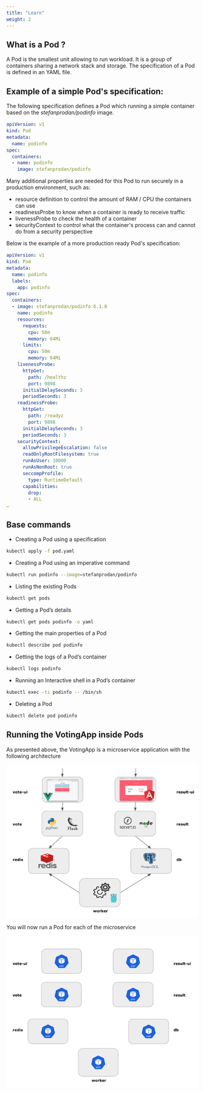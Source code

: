 ```yaml
---
title: "Learn"
weight: 2
---
```


## What is a Pod ?

A Pod is the smallest unit allowing to run workload. It is a group of containers sharing a network stack and storage. The specification of a Pod is defined in an YAML file.

## Example of a simple Pod's specification:

The following specification defines a Pod which running a simple container based on the *stefanprodan/podinfo* image.

``` yaml {filename="pod.yaml"}
apiVersion: v1
kind: Pod
metadata:
  name: podinfo
spec:
  containers:
  - name: podinfo
    image: stefanprodan/podinfo
```

Many additional properties are needed for this Pod to run securely in a production environment, such as:

- resource definition to control the amount of RAM / CPU the containers can use
- readinessProbe to know when a container is ready to receive traffic
- livenessProbe to check the health of a container
- securityContext to control what the container's process can and cannot do from a security perspective 

Below is the example of a more production ready Pod's specification:

``` yaml
apiVersion: v1
kind: Pod
metadata:
  name: podinfo
  labels:
    app: podinfo
spec:
  containers:
  - image: stefanprodan/podinfo:6.1.0
    name: podinfo
    resources:
      requests:
        cpu: 50m
        memory: 64Mi
      limits:
        cpu: 50m
        memory: 64Mi
    livenessProbe:
      httpGet:
        path: /healthz
        port: 9898
      initialDelaySeconds: 3
      periodSeconds: 3
    readinessProbe:
      httpGet:
        path: /readyz
        port: 9898
      initialDelaySeconds: 3
      periodSeconds: 3
    securityContext:
      allowPrivilegeEscalation: false
      readOnlyRootFilesystem: true
      runAsUser: 10000
      runAsNonRoot: true
      seccompProfile:
        type: RuntimeDefault
      capabilities:
        drop:
        - ALL
…
```

## Base commands

- Creating a Pod using a specification

```bash
kubectl apply -f pod.yaml
```

- Creating a Pod using an imperative command

```bash
kubectl run podinfo --image=stefanprodan/podinfo
```

- Listing the existing Pods

```bash
kubectl get pods
```

- Getting a Pod’s details

```bash
kubectl get pods podinfo -o yaml
```

- Getting the main properties of a Pod

```bash
kubectl describe pod podinfo
```

- Getting the logs of a Pod’s container

```bash
kubectl logs podinfo
```

- Running an Interactive shell in a Pod’s container

```bash
kubectl exec -ti podinfo -- /bin/sh
```

- Deleting a Pod

```bash
kubectl delete pod podinfo
```

## Running the VotingApp inside Pods

As presented above, the VotingApp is a microservice application with the following architecture

![votingapp-9](votingapp-9.png)

You will now run a Pod for each of the microservice

![votingapp-10](votingapp-10.png)

